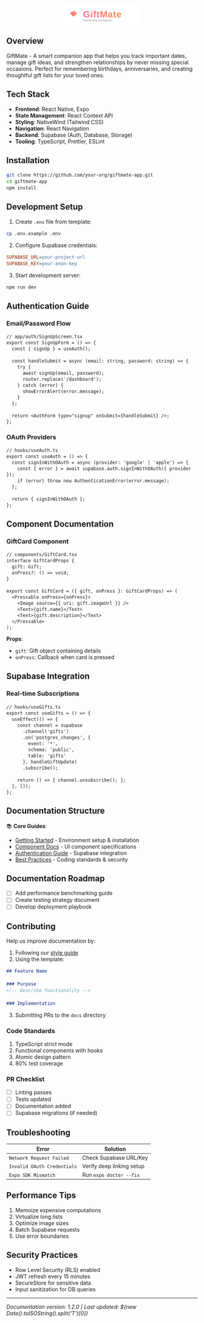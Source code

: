 <div align="center">
  <img src="assets/images/logo.svg" alt="GiftMate Logo" width="200" />
</div>

## Overview

GiftMate - A smart companion app that helps you track important dates, manage gift ideas, and strengthen relationships by never missing special occasions. Perfect for remembering birthdays, anniversaries, and creating thoughtful gift lists for your loved ones.


## Tech Stack
- **Frontend**: React Native, Expo
- **State Management**: React Context API
- **Styling**: NativeWind (Tailwind CSS)
- **Navigation**: React Navigation
- **Backend**: Supabase (Auth, Database, Storage)
- **Tooling**: TypeScript, Prettier, ESLint

## Installation
```bash
git clone https://github.com/your-org/giftmate-app.git
cd giftmate-app
npm install
```

## Development Setup
1. Create `.env` file from template:
```bash
cp .env.example .env
```
2. Configure Supabase credentials:
```ini
SUPABASE_URL=your-project-url
SUPABASE_KEY=your-anon-key
```
3. Start development server:
```bash
npm run dev
```

## Authentication Guide
### Email/Password Flow
```tsx
// app/auth/SignUpScreen.tsx
export const SignUpForm = () => {
  const { signUp } = useAuth();

  const handleSubmit = async (email: string, password: string) => {
    try {
      await signUp(email, password);
      router.replace('/dashboard');
    } catch (error) {
      showErrorAlert(error.message);
    }
  };

  return <AuthForm type="signup" onSubmit={handleSubmit} />;
};
```

### OAuth Providers
```tsx
// hooks/useAuth.ts
export const useAuth = () => {
  const signInWithOAuth = async (provider: 'google' | 'apple') => {
    const { error } = await supabase.auth.signInWithOAuth({ provider });
    if (error) throw new AuthenticationError(error.message);
  };

  return { signInWithOAuth };
};
```

## Component Documentation
### GiftCard Component
```tsx
// components/GiftCard.tsx
interface GiftCardProps {
  gift: Gift;
  onPress?: () => void;
}

export const GiftCard = ({ gift, onPress }: GiftCardProps) => (
  <Pressable onPress={onPress}>
    <Image source={{ uri: gift.imageUrl }} />
    <Text>{gift.name}</Text>
    <Text>{gift.description}</Text>
  </Pressable>
);
```

**Props**:
- `gift`: Gift object containing details
- `onPress`: Callback when card is pressed

## Supabase Integration
### Real-time Subscriptions
```tsx
// hooks/useGifts.ts
export const useGifts = () => {
  useEffect(() => {
    const channel = supabase
      .channel('gifts')
      .on('postgres_changes', {
        event: '*',
        schema: 'public',
        table: 'gifts'
      }, handleGiftUpdate)
      .subscribe();

    return () => { channel.unsubscribe(); };
  }, []);
};
```

## Documentation Structure

📚 **Core Guides**:
- [Getting Started](/docs/getting-started.md) - Environment setup & installation
- [Component Docs](/docs/components.md) - UI component specifications
- [Authentication Guide](/docs/authentication.md) - Supabase integration
- [Best Practices](/docs/best-practices.md) - Coding standards & security

## Documentation Roadmap
- [ ] Add performance benchmarking guide
- [ ] Create testing strategy document
- [ ] Develop deployment playbook

## Contributing
Help us improve documentation by:
1. Following our [style guide](CONTRIBUTING.md#documentation)
2. Using the template:
```markdown
## Feature Name

### Purpose
<!-- Describe functionality -->

### Implementation
```
3. Submitting PRs to the `docs` directory

### Code Standards
1. TypeScript strict mode
2. Functional components with hooks
3. Atomic design pattern
4. 80% test coverage

### PR Checklist
- [ ] Linting passes
- [ ] Tests updated
- [ ] Documentation added
- [ ] Supabase migrations (if needed)

## Troubleshooting
| Error | Solution |
|-------|----------|
| `Network Request Failed` | Check Supabase URL/Key |
| `Invalid OAuth Credentials` | Verify deep linking setup |
| `Expo SDK Mismatch` | Run `expo doctor --fix` |

## Performance Tips
1. Memoize expensive computations
2. Virtualize long lists
3. Optimize image sizes
4. Batch Supabase requests
5. Use error boundaries

## Security Practices
- Row Level Security (RLS) enabled
- JWT refresh every 15 minutes
- SecureStore for sensitive data
- Input sanitization for DB queries

---

*Documentation version: 1.2.0 | Last updated: ${new Date().toISOString().split('T')[0]}*
